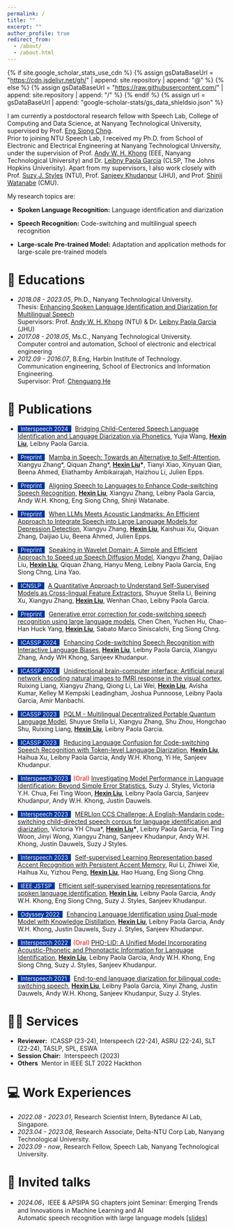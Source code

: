 ```yaml
---
permalink: /
title: ""
excerpt: ""
author_profile: true
redirect_from: 
  - /about/
  - /about.html
---
```


{% if site.google_scholar_stats_use_cdn %}
{% assign gsDataBaseUrl = "https://cdn.jsdelivr.net/gh/" | append: site.repository | append: "@" %}
{% else %}
{% assign gsDataBaseUrl = "https://raw.githubusercontent.com/" | append: site.repository | append: "/" %}
{% endif %}
{% assign url = gsDataBaseUrl | append: "google-scholar-stats/gs_data_shieldsio.json" %}

<span class='anchor' id='about-me'></span>

I am currently a postdoctoral research fellow with Speech Lab, College of Computing and Data Science, at Nanyang Technological University, supervised by Prof. [Eng Siong Chng](https://scholar.google.com/citations?hl=en&user=FJodrCcAAAAJ).  
Prior to joining NTU Speech Lab, I received my Ph.D. from School of Electronic and Electrical Engineering at Nanyang Technological University, under the supervision of Prof. [Andy W. H. Khong](https://scholar.google.com/citations?user=qnOioyYAAAAJ&hl=en) (EEE, Nanyang Technological University) and Dr. [Leibny Paola Garcia](https://scholar.google.com/citations?hl=en&user=fAXgPckAAAAJ&view_op=list_works&sortby=pubdate) (CLSP, The Johns Hopkins Univerisity). Apart from my supervisors, I also work closely with Prof. [Suzy J. Styles](https://scholar.google.com.sg/citations?user=k96cKgsAAAAJ&hl=en) (NTU), Prof. [Sanjeev Khudanpur](https://scholar.google.com/citations?hl=en&user=K-BdgNwAAAAJ&view_op=list_works&sortby=pubdate) (JHU), and Prof. [Shinji Watanabe](https://scholar.google.com/citations?user=U5xRA6QAAAAJ&hl=en) (CMU).

My research topics are:

- **Spoken Language Recognition:** Language identification and diarization

- **Speech Recognition:** Code-switching and multilingual speech recognition

- **Large-scale Pre-trained Model:** Adaptation and application methods for large-scale pre-trained models

# 📖 Educations
- *2018.08 - 2023.05*, Ph.D., Nanyang Technological University.  
Thesis: [Enhancing Spoken Language Identification and Diarization for Multilingual Speech](https://dr.ntu.edu.sg/handle/10356/168498)  
Supervisors: Prof. [Andy W. H. Khong](https://www3.ntu.edu.sg/home/andykhong/index.htm) (NTU) & Dr. [Leibny Paola Garcia](https://www.clsp.jhu.edu/faculty/paola-garcia/) (JHU)  
- *2017.08 - 2018.05*, Ms.C., Nanyang Technological University.  
Computer control and automation, School of electronic and electrical engineering  
- *2012.09 - 2016.07*, B.Eng, Harbin Institute of Technology.  
Communication engineering, School of Electronics and Information Engineering.  
Supervisor: Prof. [Chenguang He](https://homepage.hit.edu.cn/hechenguang)  


# 📝 Publications 
- <span style="display:inline-block; background-color:#00369F; color:#fff; padding:0px 7px; margin-right:5px; font-size:13px;">Interspeech 2024</span> [Bridging Child-Centered Speech Language Identification and Language Diarization via Phonetics](https://github.com/jessiewang-hongyan/hyperion/tree/persephone-refactor-pholid/egs/pho-lid/v1), Yujia Wang, **<u>Hexin Liu</u>**, Leibny Paola Garcia.

- <span style="display:inline-block; background-color:#00369F; color:#fff; padding:0px 7px; margin-right:5px; font-size:13px;">Preprint</span> [Mamba in Speech: Towards an Alternative to Self-Attention](https://arxiv.org/abs/2405.12609), Xiangyu Zhang\*, Qiquan Zhang\*, **<u>Hexin Liu</u>\***, Tianyi Xiao, Xinyuan Qian, Beena Ahmed, Eliathamby Ambikairajah, Haizhou Li, Julien Epps.

- <span style="display:inline-block; background-color:#00369F; color:#fff; padding:0px 7px; margin-right:5px; font-size:13px;">Preprint</span> [Aligning Speech to Languages to Enhance Code-switching Speech Recognition](https://arxiv.org/abs/2403.05887), **<u>Hexin Liu</u>**, Xiangyu Zhang, Leibny Paola Garcia, Andy W.H. Khong, Eng Siong Chng, Shinji Watanabe.

- <span style="display:inline-block; background-color:#00369F; color:#fff; padding:0px 7px; margin-right:5px; font-size:13px;">Preprint</span> [When LLMs Meets Acoustic Landmarks: An Efficient Approach to Integrate Speech into Large Language Models for Depression Detection](https://arxiv.org/abs/2402.13276), Xiangyu Zhang, **<u>Hexin Liu</u>**, Kaishuai Xu, Qiquan Zhang, Daijiao Liu, Beena Ahmed, Julien Epps.

- <span style="display:inline-block; background-color:#00369F; color:#fff; padding:0px 7px; margin-right:5px; font-size:13px;">Preprint</span> [Speaking in Wavelet Domain: A Simple and Efficient Approach to Speed up Speech Diffusion Model](https://arxiv.org/abs/2402.10642), Xiangyu Zhang, Daijiao Liu, **<u>Hexin Liu</u>**, Qiquan Zhang, Hanyu Meng, Leibny Paola Garcia, Eng Siong Chng, Lina Yao.

- <span style="display:inline-block; background-color:#00369F; color:#fff; padding:0px 7px; margin-right:5px; font-size:13px;">ICNSLP</span> [A Quantitative Approach to Understand Self-Supervised Models as Cross-lingual Feature Extractors](https://arxiv.org/abs/2405.12609), Shuyue Stella Li, Beining Xu, Xiangyu Zhang, **<u>Hexin Liu</u>**, Wenhan Chao, Leibny Paola Garcia.

- <span style="display:inline-block; background-color:#00369F; color:#fff; padding:0px 7px; margin-right:5px; font-size:13px;">Preprint</span> [Generative error correction for code-switching speech recognition using large language models](https://arxiv.org/abs/2311.15954), Chen Chen, Yuchen Hu, Chao-Han Huck Yang, **<u>Hexin Liu</u>**, Sabato Marco Siniscalchi, Eng Siong Chng.

- <span style="display:inline-block; background-color:#00369F; color:#fff; padding:0px 7px; margin-right:5px; font-size:13px;">ICASSP 2024</span> [Enhancing Code-switching Speech Recognition with Interactive Language Biases](https://arxiv.org/pdf/2309.16953), **<u>Hexin Liu</u>**, Leibny Paola Garcia, Xiangyu Zhang, Andy WH Khong, Sanjeev Khudanpur.

- <span style="display:inline-block; background-color:#00369F; color:#fff; padding:0px 7px; margin-right:5px; font-size:13px;">ICASSP 2024</span> [Unidirectional brain-computer interface: Artificial neural network encoding natural images to fMRI response in the visual cortex](https://ieeexplore.ieee.org/abstract/document/10446366/), Ruixing Liang, Xiangyu Zhang, Qiong Li, Lai Wei, **<u>Hexin Liu</u>**, Avisha Kumar, Kelley M Kempski Leadingham, Joshua Punnoose, Leibny Paola Garcia, Amir Manbachi.

- <span style="display:inline-block; background-color:#00369F; color:#fff; padding:0px 7px; margin-right:5px; font-size:13px;">ICASSP 2023</span> [PQLM - Multilingual Decentralized Portable Quantum Language Model](https://arxiv.org/abs/2405.12609), Shuyue Stella Li, Xiangyu Zhang, Shu Zhou, Hongchao Shu, Ruixing Liang, **<u>Hexin Liu</u>**, Leibny Paola Garcia.

- <span style="display:inline-block; background-color:#00369F; color:#fff; padding:0px 7px; margin-right:5px; font-size:13px;">ICASSP 2023</span> [Reducing Language Confusion for Code-switching Speech Recognition with Token-level Language Diarization](https://ieeexplore.ieee.org/abstract/document/10095878/), **<u>Hexin Liu</u>**, Haihua Xu, Leibny Paola Garcia, Andy W.H. Khong, Yi He, Sanjeev Khudanpur.

- <span style="display:inline-block; background-color:#00369F; color:#fff; padding:0px 7px; margin-right:5px; font-size:13px;">Interspeech 2023</span><span style="color:red">(Oral)</span> [Investigating Model Performance in Language Identification: Beyond Simple Error Statistics](https://arxiv.org/abs/2305.18925), Suzy J. Styles, Victoria Y.H. Chua, Fei Ting Woon, **<u>Hexin Liu</u>**, Leibny Paola Garcia, Sanjeev Khudanpur, Andy W.H. Khong, Justin Dauwels.

- <span style="display:inline-block; background-color:#00369F; color:#fff; padding:0px 7px; margin-right:5px; font-size:13px;">Interspeech 2023</span> [MERLIon CCS Challenge: A English-Mandarin code-switching child-directed speech corpus for language identification and diarization](https://arxiv.org/abs/2305.18881), Victoria YH Chua\*, **<u>Hexin Liu</u>\***, Leibny Paola Garcia, Fei Ting Woon, Jinyi Wong, Xiangyu Zhang, Sanjeev Khudanpur, Andy W.H. Khong, Justin Dauwels, Suzy J Styles.

- <span style="display:inline-block; background-color:#00369F; color:#fff; padding:0px 7px; margin-right:5px; font-size:13px;">Interspeech 2023</span> [Self-supervised Learning Representation based Accent Recognition with Persistent Accent Memory](https://arxiv.org/abs/2405.12609), Rui Li, Zhiwei Xie, Haihua Xu, Yizhou Peng, **<u>Hexin Liu</u>**, Hao Huang, Eng Siong Chng.

- <span style="display:inline-block; background-color:#00369F; color:#fff; padding:0px 7px; margin-right:5px; font-size:13px;">IEEE JSTSP</span> [Efficient self-supervised learning representations for spoken language identification](https://ieeexplore.ieee.org/abstract/document/9866521/), **<u>Hexin Liu</u>**, Leibny Paola Garcia, Andy W.H. Khong, Eng Siong Chng, Suzy J. Styles, Sanjeev Khudanpur.

- <span style="display:inline-block; background-color:#00369F; color:#fff; padding:0px 7px; margin-right:5px; font-size:13px;">Odyssey 2022</span> [Enhancing Language Identification using Dual-mode Model with Knowledge Distillation](https://www.researchgate.net/profile/Hexin_Liu6/publication/361591322_Enhancing_Language_Identification_Using_Dual-Mode_Model_with_Knowledge_Distillation/links/639f1bdfe42faa7e75d362df/Enhancing-Language-Identification-Using-Dual-Mode-Model-with-Knowledge-Distillation.pdf), **<u>Hexin Liu</u>**, Leibny Paola Garcia, Andy W.H. Khong, Justin Dauwels, Suzy J. Styles, Sanjeev Khudanpur.

- <span style="display:inline-block; background-color:#00369F; color:#fff; padding:0px 7px; margin-right:5px; font-size:13px;">Interspeech 2022</span><span style="color:red">(Oral)</span> [PHO-LID: A Unified Model Incorporating Acoustic-Phonetic and Phonotactic Information for Language Identification](https://arxiv.org/abs/2405.12609), **<u>Hexin Liu</u>**, Leibny Paola Garcia, Andy W.H. Khong, Eng Siong Chng, Suzy J. Styles, Sanjeev Khudanpur.

- <span style="display:inline-block; background-color:#00369F; color:#fff; padding:0px 7px; margin-right:5px; font-size:13px;">Interspeech 2021</span> [End-to-end language diarization for bilingual code-switching speech](https://www.researchgate.net/profile/Hexin_Liu6/publication/354221085_End-to-End_Language_Diarization_for_Bilingual_Code-Switching_Speech/links/613f238001846e45ef451003/End-to-End-Language-Diarization-for-Bilingual-Code-Switching-Speech.pdf), **<u>Hexin Liu</u>**, Leibny Paola Garcia, Xinyi Zhang, Justin Dauwels, Andy W.H. Khong, Sanjeev Khudanpur, Suzy J. Styles.

# 🧑‍🔬 Services
- **Reviewer:**&nbsp; ICASSP (23-24), Interspeech (22-24), ASRU (22-24), SLT (22-24), TASLP, SPL, ESWA
- **Session Chair:**&nbsp; Interspeech (2023)
- **Others**&nbsp; Mentor in IEEE SLT 2022 Hackthon

# 💻 Work Experiences
- *2022.08 - 2023.01*, Research Scientist Intern, Bytedance AI Lab, Singapore.
- *2023.04 - 2023.08*, Research Associate, Delta-NTU Corp Lab, Nanyang Technological University.
- *2023.09 - now*, Research Fellow, Speech Lab, Nanyang Technological University.

# 💬 Invited talks
- *2024.06*，IEEE & APSIPA SG chapters joint Seminar: Emerging Trends and Innovations in Machine Learning and AI  
Automatic speech recognition with large language models [[slides]](https://entuedu-my.sharepoint.com/:p:/g/personal/hexin_liu_staff_main_ntu_edu_sg/EfQ_BZ7VYQhNtJxnBLa_tEcB-U58SWRY_TKxKf8c8SkgKw?e=4B8Jlw)  
